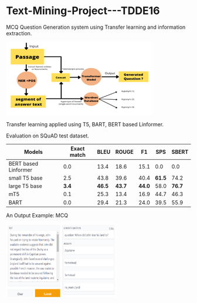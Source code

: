 # Text-Mining-Project---TDDE16
MCQ Question Generation system using Transfer learning and information extraction.

<img src="https://github.com/jkenavdekar/Text-Mining-Project---TDDE16/blob/main/QG%20block.png" width="400" height="200">

Transfer learning applied using T5, BART, BERT based Linformer.

Evaluation on SQuAD test dataset.

|    Models     |  Exact match  |  BLEU  |  ROUGE  |  F1  |  SPS  |  SBERT  |
| ----- | ------ | ----- | ----- | -----| ----- | ----- |
| BERT based Linformer  | 0.0 | 13.4 | 18.6 | 15.1 | 0.0 | 0.0 |
| small T5 base  | 2.5 | 43.8 | 39.6 | 40.4 | **61.5** | 74.2 |
| large T5 base  | **3.4** | **46.5** | **43.7** | **44.0** | 58.0 | **76.7** |
| mT5  | 0.1 | 25.3 | 13.4 | 16.9 | 44.7 | 46.3 |
| BART  | 0.0 | 29.4 | 21.3 | 24.0 | 39.5 | 55.9 |

An Output Example: MCQ

<img src="https://github.com/jkenavdekar/Text-Mining-Project---TDDE16/blob/main/output2.PNG" width="300" height="200">
